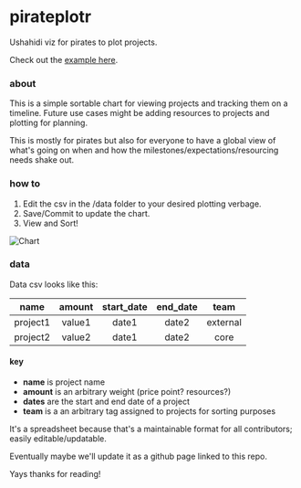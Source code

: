 pirateplotr
===========

Ushahidi viz for pirates to plot projects.  

Check out the [example here](http://ushahidi-auremoser.dotcloud.com/#).

### about
This is a simple sortable chart for viewing projects and tracking them on a timeline. Future use cases might be adding resources to projects and plotting for planning. 

This is mostly for pirates but also for everyone to have a global view of what's going on when and how the milestones/expectations/resourcing needs shake out.

### how to
1. Edit the csv in the /data folder to your desired plotting verbage. 
2. Save/Commit to update the chart.
3. View and Sort!

![Chart](https://raw2.github.com/auremoser/images/master/plotr.png) 

### data
Data csv looks like this:

name	| amount	| start_date	| end_date 	| team
:---:	| :----: 	| :--------: 	| :------: 	| :----:
project1 | value1 	| date1 		| date2 	| external
project2 | value2 	| date1 		| date2 	| core

#### key
* **name** is project name
* **amount** is an arbitrary weight (price point? resources?)
* **dates** are the start and end date of a project
* **team** is a an arbitrary tag assigned to projects for sorting purposes  

It's a spreadsheet because that's a maintainable format for all contributors; easily editable/updatable.

Eventually maybe we'll update it as a github page linked to this repo.

Yays thanks for reading!








